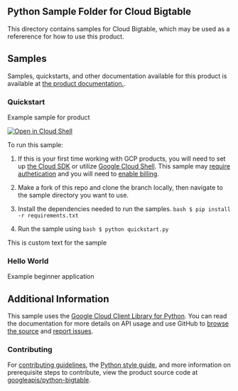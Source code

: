 [//]: # "This README.md file is auto-generated, all changes to this file will be lost."
[//]: # "To regenerate it, use `python -m synthtool`."

## Python Sample Folder for Cloud Bigtable 

This directory contains samples for Cloud Bigtable, which may be used as a refererence for how to use this product. 

## Samples

Samples, quickstarts, and other documentation available for this product is available at <a href="https://cloud.google.com/bigtable">the product documentation.</a>.


### Quickstart

Example sample for product


<a href="https://console.cloud.google.com/cloudshell/open?git_repo=https://github.com/googleapis/python-bigtable&page=editor&open_in_editor=quickstart.py"><img alt="Open in Cloud Shell" src="http://gstatic.com/cloudssh/images/open-btn.png"> 
</a>

To run this sample:

1. If this is your first time working with GCP products, you will need to set up [the Cloud SDK][cloud_sdk] or utilize [Google Cloud Shell][gcloud_shell]. This sample may [require authetication][authentication] and you will need to [enable billing][enable_billing].

1. Make a fork of this repo and clone the branch locally, then navigate to the sample directory you want to use.

1. Install the dependencies needed to run the samples.
        ```bash
            $ pip install -r requirements.txt
        ```

1. Run the sample using
        ```bash
            $ python quickstart.py
        ```


This is custom text for the sample

### Hello World

Example beginner application



## Additional Information

This sample uses the [Google Cloud Client Library for Python][client_library_python].
You can read the documentation for more details on API usage and use GitHub
to [browse the source][source] and [report issues][issues].

### Contributing
For [contributing guidelines][contrib_guide], the [Python style guide][py_style], and more information on prerequisite steps to contribute, view the product source code at <a href="https://github.com/googleapis/python-bigtable">googleapis/python-bigtable</a>.

[authentication]: https://cloud.google.com/docs/authentication/getting-started
[enable_billing]:https://cloud.google.com/apis/docs/getting-started#enabling_billing
[client_library_python]: https://googlecloudplatform.github.io/google-cloud-python/
[source]: https://github.com/GoogleCloudPlatform/google-cloud-python
[issues]: https://github.com/GoogleCloudPlatform/google-cloud-python/issues
[contrib_guide]: https://github.com/googleapis/google-cloud-python/blob/master/CONTRIBUTING.rst
[py_style]: http://google.github.io/styleguide/pyguide.html
[cloud_sdk]: https://cloud.google.com/sdk/docs
[gcloud_shell]: https://cloud.google.com/shell/docs
[gcloud_shell]: https://cloud.google.com/shell/docs
